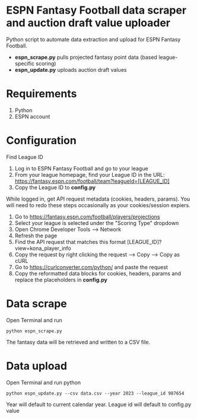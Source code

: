 # ESPN Fantasy Football data scraper and auction draft value uploader

Python script to automate data extraction and upload for ESPN Fantasy Football.

- **espn_scrape.py** pulls projected fantasy point data (based league-specific scoring)
- **espn_update.py** uploads auction draft values

# Requirements

1. Python
2. ESPN account

# Configuration

Find League ID

1. Log in to ESPN Fantasy Football and go to your league
2. From your league homepage, find your League ID in the URL: https://fantasy.espn.com/football/team?leagueId=[LEAGUE_ID]
3. Copy the League ID to **config.py**

While logged in, get API request metadata (cookies, headers, params). You will need to redo these steps occasionally as your cookies/session expiers.

1. Go to https://fantasy.espn.com/football/players/projections
2. Select your league is selected under the "Scoring Type" dropdown
3. Open Chrome Developer Tools --> Network
4. Refresh the page
5. Find the API request that matches this format [LEAGUE_ID]?view=kona_player_info
6. Copy the request by right clicking the request --> Copy --> Copy as cURL
7. Go to https://curlconverter.com/python/ and paste the request
8. Copy the reformatted data blocks for cookies, headers, params and replace the placeholders in **config.py**

# Data scrape

Open Terminal and run 

```
python espn_scrape.py
```

The fantasy data will be retrieved and written to a CSV file.

# Data upload

Open Terminal and run python

```
python espn_update.py --csv data.csv --year 2023 --league_id 987654
```

Year will default to current calendar year. League id will default to config.py value
